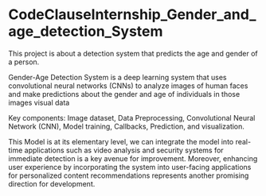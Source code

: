 # CodeClauseInternship_Gender_and_age_detection_System
This project is about a detection system that predicts the age and gender of a person.

Gender-Age Detection System is a deep learning system that uses convolutional neural networks (CNNs) to analyze images of human faces and make predictions about the gender and age of individuals in those images visual data

Key components:
Image dataset, Data Preprocessing, Convolutional Neural Network (CNN), Model training, Callbacks, Prediction, and visualization.

This Model is at its elementary level, we can integrate the model into real-time applications such as video analysis and security systems for immediate detection is a key avenue for improvement. Moreover, enhancing user experience by incorporating the system into user-facing applications for personalized content recommendations represents another promising direction for development.
